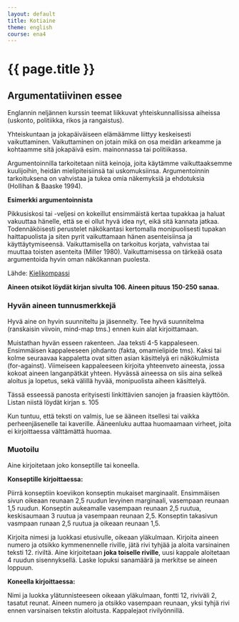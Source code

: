 ```yaml
---
layout: default
title: Kotiaine
theme: english
course: ena4
---
```


<div class="container">
<div class="header-row">
<div class="main-header">
<h1>{{ page.title }}</h1>
</div>
</div>
<div class="content-row">
<div class="main-content">

<h2 id="argumentatiivinen-essee">Argumentatiivinen essee</h2>

<p>Englannin neljännen kurssin teemat liikkuvat yhteiskunnallisissa aiheissa (uskonto, politiikka, rikos ja rangaistus). </p>

<p>Yhteiskuntaan ja jokapäiväiseen elämäämme liittyy keskeisesti vaikuttaminen. Vaikuttaminen on jotain mikä on osa meidän arkeamme ja kohtaamme sitä jokapäivä esim. mainonnassa tai politiikassa. </p>

<p>Argumentoinnilla tarkoitetaan niitä keinoja, joita käytämme vaikuttaaksemme kuulijoihin, heidän mielipiteisiinsä tai uskomuksiinsa. Argumentoinnin tarkoituksena on vahvistaa ja tukea omia näkemyksiä ja ehdotuksia (Hollihan &amp; Baaske 1994). </p>

<p><strong>Esimerkki argumentoinnista</strong></p>

<p>Pikkusiskosi tai -veljesi on kokeillut ensimmäistä kertaa tupakkaa ja haluat vakuuttaa hänelle, että se ei ollut hyvä idea nyt, eikä sitä kannata jatkaa. Todennäköisesti perustelet näkökantasi kertomalla monipuolisesti tupakan haittapuolista ja siten pyrit vaikuttamaan hänen asenteisiinsa ja käyttäytymiseensä. Vaikuttamisella on tarkoitus korjata, vahvistaa tai muuttaa toisten asenteita (Miller 1980). Vaikuttamisessa on tärkeää osata argumentoida hyvin oman näkökannan puolesta.</p>

<p>Lähde: <a href="https://kielikompassi.jyu.fi/puheviestinta/tietomajakka/maja_perusteita_argumentointi.shtml">Kielikompassi</a></p>

<p><strong>Aineen otsikot löydät kirjan sivulta 106. Aineen pituus 150-250 sanaa.</strong></p>

<h3 id="hyvän-aineen-tunnusmerkkejä">Hyvän aineen tunnusmerkkejä</h3>

<p>Hyvä aine on hyvin suunniteltu ja jäsennelty. Tee hyvä suunnitelma (ranskaisin viivoin, mind-map tms.) ennen kuin alat kirjoittamaan. </p>

<p>Muistathan hyvän esseen rakenteen. Jaa teksti 4-5 kappaleseen. Ensimmäisen kappaleeseen johdanto (fakta, omamielipide tms). Kaksi tai kolme seuraavaa kappaletta ovat sitten asian käsittelyä eri näkökulmista (for-against). Viimeiseen kappaleeseen kirjoita yhteenveto aineesta, jossa kokoat aineen langanpätkät yhteen. Hyvässä aineessa on siis aina selkeä aloitus ja lopetus, sekä välillä hyvää, monipuolista aiheen käsittelyä.</p>

<p>Tässä esseessä panosta erityisesti linkittävien sanojen ja fraasien käyttöön. Listan niistä löydät kirjan s. 105</p>

<p>Kun tuntuu, että teksti on valmis, lue se ääneen itsellesi tai vaikka perheenjäsenelle tai kaverille. Ääneenluku auttaa huomaamaan virheet, joita ei kirjoittaessa välttämättä huomaa.</p>

<h3 id="muotoilu">Muotoilu</h3>

<p>Aine kirjoitetaan joko konseptille tai koneella.  </p>

<p><strong>Konseptille kirjoittaessa:</strong></p>

<p>Piirrä konseptiin koeviikon konseptin mukaiset marginaalit. Ensimmäisen sivun oikeaan reunaan  2,5 ruudun levyinen marginaali, vasempaan reunaan 1,5 ruudun. Konseptin aukeamalle vasempaan reunaan 2,5 ruutua,  keskisaumaan 3 ruutua ja vasempaan reunaan 2,5. Konseptin takasivun vasmpaan runaan 2,5 ruutua ja oikeaan reunaan 1,5. </p>

<p>Kirjoita nimesi ja luokkasi etusivulle, oikeaan yläkulmaan. Kirjoita aineen numero ja otsikko kymmenennelle riville, jätä rivi tyhjää ja aloita varsinainen teksti 12. riviltä. Aine kirjoitetaan <strong>joka toiselle riville</strong>, uusi kappale aloitetaan 4 ruudun sisennyksellä. Laske lopuksi sanamäärä ja merkitse se aineen loppuun.</p>

<p><strong>Koneella kirjoittaessa:</strong></p>

<p>Nimi ja luokka ylätunnisteeseen oikeaan yläkulmaan, fontti 12, riviväli 2, tasatut reunat. Aineen numero ja otsikko vasempaan reunaan, yksi tyhjä rivi ennen varsinaisen tekstin aloitusta. Kappalejaot rivilyönnillä.</p>

</div>
</div>
</div>

</div>
</div>
</div>
